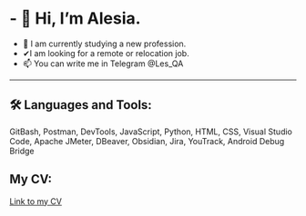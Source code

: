 # - 👋 Hi, I’m Alesia.
- 👀 I am currently studying a new profession. 
- ✔I am looking for a remote or relocation job.
- 📫 You can write me in Telegram @Les_QA
---
## 🛠 Languages and Tools:
GitBash, Postman, DevTools, JavaScript, Python, HTML, CSS, Visual Studio Code, Apache JMeter, DBeaver, Obsidian, Jira, YouTrack, Android Debug Bridge

## My CV:
[Link to my CV](https://docs.google.com/document/d/1mF-mALMyDr49ypkfKVcKPzEt8L3IsV7W9AiSPxyB14Y/edit)

<!---
BaAlesia/BaAlesia is a ✨ special ✨ repository because its `README.md` (this file) appears on your GitHub profile.
You can click the Preview link to take a look at your changes.
--->
